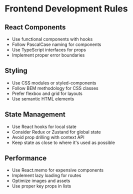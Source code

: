 # Frontend Development Rules

## React Components

- Use functional components with hooks
- Follow PascalCase naming for components
- Use TypeScript interfaces for props
- Implement proper error boundaries

## Styling

- Use CSS modules or styled-components
- Follow BEM methodology for CSS classes
- Prefer flexbox and grid for layouts
- Use semantic HTML elements

## State Management

- Use React hooks for local state
- Consider Redux or Zustand for global state
- Avoid prop drilling with context API
- Keep state as close to where it's used as possible

## Performance

- Use React.memo for expensive components
- Implement lazy loading for routes
- Optimize images and assets
- Use proper key props in lists